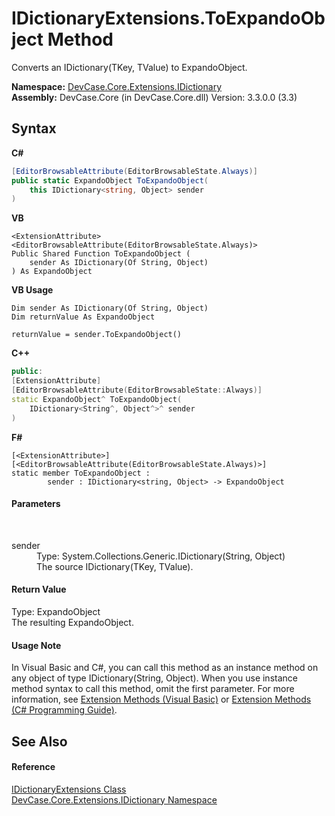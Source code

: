 # IDictionaryExtensions.ToExpandoObject Method 
 

Converts an IDictionary(TKey, TValue) to ExpandoObject.

**Namespace:**&nbsp;<a href="N_DevCase_Core_Extensions_IDictionary">DevCase.Core.Extensions.IDictionary</a><br />**Assembly:**&nbsp;DevCase.Core (in DevCase.Core.dll) Version: 3.3.0.0 (3.3)

## Syntax

**C#**<br />
``` C#
[EditorBrowsableAttribute(EditorBrowsableState.Always)]
public static ExpandoObject ToExpandoObject(
	this IDictionary<string, Object> sender
)
```

**VB**<br />
``` VB
<ExtensionAttribute>
<EditorBrowsableAttribute(EditorBrowsableState.Always)>
Public Shared Function ToExpandoObject ( 
	sender As IDictionary(Of String, Object)
) As ExpandoObject
```

**VB Usage**<br />
``` VB Usage
Dim sender As IDictionary(Of String, Object)
Dim returnValue As ExpandoObject

returnValue = sender.ToExpandoObject()
```

**C++**<br />
``` C++
public:
[ExtensionAttribute]
[EditorBrowsableAttribute(EditorBrowsableState::Always)]
static ExpandoObject^ ToExpandoObject(
	IDictionary<String^, Object^>^ sender
)
```

**F#**<br />
``` F#
[<ExtensionAttribute>]
[<EditorBrowsableAttribute(EditorBrowsableState.Always)>]
static member ToExpandoObject : 
        sender : IDictionary<string, Object> -> ExpandoObject 

```


#### Parameters
&nbsp;<dl><dt>sender</dt><dd>Type: System.Collections.Generic.IDictionary(String, Object)<br />The source IDictionary(TKey, TValue).</dd></dl>

#### Return Value
Type: ExpandoObject<br />The resulting ExpandoObject.

#### Usage Note
In Visual Basic and C#, you can call this method as an instance method on any object of type IDictionary(String, Object). When you use instance method syntax to call this method, omit the first parameter. For more information, see <a href="https://docs.microsoft.com/dotnet/visual-basic/programming-guide/language-features/procedures/extension-methods">Extension Methods (Visual Basic)</a> or <a href="https://docs.microsoft.com/dotnet/csharp/programming-guide/classes-and-structs/extension-methods">Extension Methods (C# Programming Guide)</a>.

## See Also


#### Reference
<a href="T_DevCase_Core_Extensions_IDictionary_IDictionaryExtensions">IDictionaryExtensions Class</a><br /><a href="N_DevCase_Core_Extensions_IDictionary">DevCase.Core.Extensions.IDictionary Namespace</a><br />